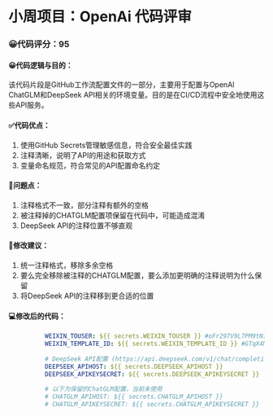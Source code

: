 # 小周项目：OpenAi 代码评审
### 😀代码评分：95
#### 😀代码逻辑与目的：
该代码片段是GitHub工作流配置文件的一部分，主要用于配置与OpenAI ChatGLM和DeepSeek API相关的环境变量。目的是在CI/CD流程中安全地使用这些API服务。

#### ✅代码优点：
1. 使用GitHub Secrets管理敏感信息，符合安全最佳实践
2. 注释清晰，说明了API的用途和获取方式
3. 变量命名规范，符合常见的API配置命名约定

#### 🤔问题点：
1. 注释格式不一致，部分注释有额外的空格
2. 被注释掉的CHATGLM配置项保留在代码中，可能造成混淆
3. DeepSeek API的注释位置不够直观

#### 🎯修改建议：
1. 统一注释格式，移除多余空格
2. 要么完全移除被注释的CHATGLM配置，要么添加更明确的注释说明为什么保留
3. 将DeepSeek API的注释移到更合适的位置

#### 💻修改后的代码：
```yaml
          WEIXIN_TOUSER: ${{ secrets.WEIXIN_TOUSER }} #oFr297V9L7PM9tN7irXRu2qVfQoQ
          WEIXIN_TEMPLATE_ID: ${{ secrets.WEIXIN_TEMPLATE_ID }} #GTqX4MU0pJONbji2_yGKmm0Tqoeyv3i0SWmV7_IZvg4
          
          # DeepSeek API配置 (https://api.deepseek.com/v1/chat/completions)
          DEEPSEEK_APIHOST: ${{ secrets.DEEPSEEK_APIHOST }}
          DEEPSEEK_APIKEYSECRET: ${{ secrets.DEEPSEEK_APIKEYSECRET }}
          
          # 以下为保留的ChatGLM配置，当前未使用
          # CHATGLM_APIHOST: ${{ secrets.CHATGLM_APIHOST }}
          # CHATGLM_APIKEYSECRET: ${{ secrets.CHATGLM_APIKEYSECRET }}
```